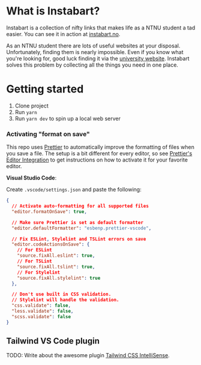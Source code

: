 # What is Instabart?

Instabart is a collection of nifty links that makes life as a NTNU student a tad easier. You can see it in action at [instabart.no](http://instabart.no).

As an NTNU student there are lots of useful websites at your disposal. Unfortunately, finding them is nearly impossible. Even if you know what you're looking for, good luck finding it via the [university website](http://xkcd.com/773/). Instabart solves this problem by collecting all the things you need in one place.

# Getting started

1. Clone project
2. Run `yarn`
3. Run `yarn dev` to spin up a local web server

### Activating "format on save"

This repo uses [Prettier](https://prettier.io/) to automatically improve the formatting of files when you save a file. The setup is a bit different for every editor, so see [Prettier's Editor Integration](https://prettier.io/docs/en/editors.html) to get instructions on how to activate it for your favorite editor.

**Visual Studio Code**:

Create `.vscode/settings.json` and paste the following:

```json
{
  // Activate auto-formatting for all supported files
  "editor.formatOnSave": true,

  // Make sure Prettier is set as default formatter
  "editor.defaultFormatter": "esbenp.prettier-vscode",

  // Fix ESLint, Stylelint and TSLint errors on save
  "editor.codeActionsOnSave": {
    // For ESLint
    "source.fixAll.eslint": true,
    // For TSLint
    "source.fixAll.tslint": true,
    // For Stylelint
    "source.fixAll.stylelint": true
  },

  // Don't use built in CSS validation.
  // Stylelint will handle the validation.
  "css.validate": false,
  "less.validate": false,
  "scss.validate": false
}
```

## Tailwind VS Code plugin

TODO: Write about the awesome plugin [Tailwind CSS IntelliSense](https://marketplace.visualstudio.com/items?itemName=bradlc.vscode-tailwindcss).
